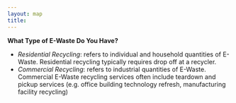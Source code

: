 ```yaml
---
layout: map
title: 
---
```


**What Type of E-Waste Do You Have?**
- *Residential Recycling*: refers to individual and household quantities of E-Waste. Residential recycling typically requires drop off at a recycler.
- *Commercial Recycling*: refers to industrial quantities of E-Waste. Commercial E-Waste recycling services often include teardown and pickup services (e.g. office building technology refresh, manufacturing facility recycling)
